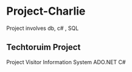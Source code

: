 # Project-Charlie
Project involves db, c# , SQL
## Techtoruim Project 

Project Visitor Information System
ADO.NET
C#
